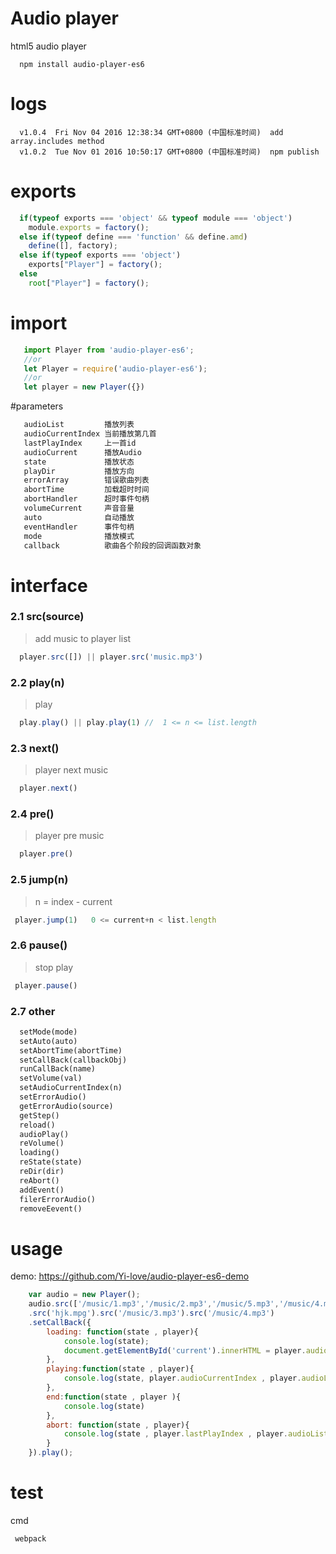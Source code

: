 # Audio player
html5 audio player

```
  npm install audio-player-es6
```

# logs

```
  v1.0.4  Fri Nov 04 2016 12:38:34 GMT+0800 (中国标准时间)  add array.includes method
  v1.0.2  Tue Nov 01 2016 10:50:17 GMT+0800 (中国标准时间)  npm publish
```

# exports

```js
  if(typeof exports === 'object' && typeof module === 'object')
    module.exports = factory();
  else if(typeof define === 'function' && define.amd)
    define([], factory);
  else if(typeof exports === 'object')
    exports["Player"] = factory();
  else
    root["Player"] = factory();
```

# import

```js
   import Player from 'audio-player-es6';
   //or
   let Player = require('audio-player-es6');
   //or
   let player = new Player({})
```

#parameters

```txt
   audioList         播放列表         
   audioCurrentIndex 当前播放第几首
   lastPlayIndex     上一首id
   audioCurrent      播放Audio
   state             播放状态
   playDir           播放方向
   errorArray        错误歌曲列表
   abortTime         加载超时时间
   abortHandler      超时事件句柄
   volumeCurrent     声音音量
   auto              自动播放
   eventHandler      事件句柄
   mode              播放模式
   callback          歌曲各个阶段的回调函数对象
```
# interface

### 2.1 src(source)
> add music to player list

```js
  player.src([]) || player.src('music.mp3')
```

### 2.2 play(n)
> play

```js
  play.play() || play.play(1) //  1 <= n <= list.length 
```

### 2.3 next()
> player next music

```js
  player.next()
```

### 2.4 pre()
> player pre music

```js
  player.pre()
```

### 2.5 jump(n)
> n = index - current

```js
 player.jump(1)   0 <= current+n < list.length
```

### 2.6 pause()
> stop play

```js
 player.pause()
```

### 2.7 other
```txt
  setMode(mode)
  setAuto(auto)
  setAbortTime(abortTime)
  setCallBack(callbackObj)
  runCallBack(name)
  setVolume(val)
  setAudioCurrentIndex(n)
  setErrorAudio()
  getErrorAudio(source)
  getStep()
  reload()
  audioPlay()
  reVolume()
  loading()
  reState(state)
  reDir(dir)
  reAbort()
  addEvent()
  filerErrorAudio()
  removeEevent()
```
# usage

demo: https://github.com/Yi-love/audio-player-es6-demo

```js
	var audio = new Player();
	audio.src(['/music/1.mp3','/music/2.mp3','/music/5.mp3','/music/4.mp3'])
	.src('hjk.mpg').src('/music/3.mp3').src('/music/4.mp3')
	.setCallBack({
		loading: function(state , player){
			console.log(state);
			document.getElementById('current').innerHTML = player.audioList[player.audioCurrentIndex]
		},
		playing:function(state , player){
			console.log(state, player.audioCurrentIndex , player.audioList[player.audioCurrentIndex])
		},
		end:function(state , player ){
			console.log(state)
		},
		abort: function(state , player){
			console.log(state , player.lastPlayIndex , player.audioList[player.lastPlayIndex])
		}
	}).play();
```

# test

cmd

```
 webpack
```